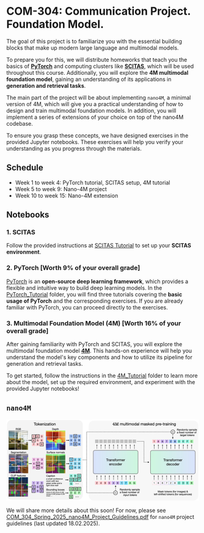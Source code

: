 # COM-304: Communication Project. Foundation Model.

The goal of this project is to familiarize you with the essential building blocks that make up modern large language and multimodal models. 

To prepare you for this, we will distribute homeworks that teach you the basics of **[PyTorch](https://pytorch.org/)** and computing clusters like **[SCITAS](https://www.epfl.ch/research/facilities/scitas/)**, which will be used throughout this course. 
Additionally, you will explore the **4M multimodal foundation model**, gaining an understanding of its applications in **generation and retrieval tasks**.

The main part of the project will be about implementing `nano4M`, a minimal version of 4M, which will give you a practical understanding of how to design and train multimodal foundation models. In addition, you will implement a series of extensions of your choice on top of the nano4M codebase.

To ensure you grasp these concepts, we have designed exercises in the provided Jupyter notebooks. These exercises will help you verify your understanding as you progress through the materials.

## Schedule

- Week 1 to week 4: PyTorch tutorial, SCITAS setup, 4M tutorial
- Week 5 to week 9: Nano-4M project
- Week 10 to week 15: Nano-4M extension

## Notebooks
### 1. SCITAS
Follow the provided instructions at [SCITAS Tutorial](https://github.com/EPFL-VILAB/com-304-4M-project-dev/blob/main/SCITAS_Tutorial/scitas_tutorial.md#scitas-tutorial) to set up your **SCITAS environment**.

### 2. PyTorch [Worth 9% of your overall grade]
[PyTorch](https://pytorch.org/) is an **open-source deep learning framework**, which provides a flexible and intuitive way to build deep learning models.
In the [PyTorch_Tutorial](./PyTorch_Tutorial/) folder, you will find three tutorials covering the **basic usage of PyTorch** and the corresponding exercises. If you are already familiar with PyTorch, you can proceed directly to the exercises.

### 3. Multimodal Foundation Model (4M) [Worth 16% of your overall grade]
After gaining familiarity with PyTorch and SCITAS, you will explore the multimodal foundation model **[4M](https://4m.epfl.ch/)**. This hands-on experience will help you understand the model's key components and how to utilize its pipeline for generation and retrieval tasks.

To get started, follow the instructions in the [4M_Tutorial](./4M_Tutorial/) folder to learn more about the model, set up the required environment, and experiment with the provided Jupyter notebooks!

## `nano4M`

![4M](./4M_Tutorial/assets/4M_architecture.png)

We will share more details about this soon! For now, please see [COM_304_Spring_2025_nano4M_Project_Guidelines.pdf](/COM_304_Spring_2025_nano4M_Project_Guidelines.pdf) for `nano4M` project guidelines (last updated 18.02.2025).
